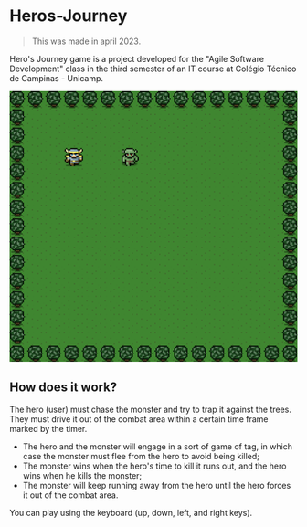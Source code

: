 # Heros-Journey
> This was made in april 2023.

Hero's Journey game is a project developed for the "Agile Software Development" class in the third semester of an IT course at Colégio Técnico de Campinas - Unicamp.

![herosjourney](https://github.com/juliaenriquetto/Heros-Journey/blob/main/heros-journey.png)

## How does it work?
The hero (user) must chase the monster and try to trap it against the trees. They must drive it out of the combat area within a certain time frame marked by the timer.

- The hero and the monster will engage in a sort of game of tag, in which case the monster must flee from the hero to avoid being killed;
- The monster wins when the hero's time to kill it runs out, and the hero wins when he kills the monster;
- The monster will keep running away from the hero until the hero forces it out of the combat area.

You can play using the keyboard (up, down, left, and right keys).
